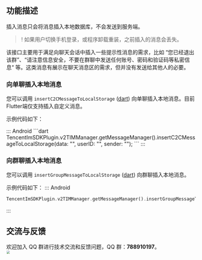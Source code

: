 ## 功能描述
插入消息只会将消息插入本地数据库，不会发送到服务端。
> ! 如果用户切换手机登录，或程序卸载重装，之前插入的消息会丢失。

该接口主要用于满足向聊天会话中插入一些提示性消息的需求，比如 “您已经退出该群”、“请注意信息安全，不要在群聊中发送任何账号、密码和验证码等私密信息“ 等。这类消息有展示在聊天消息区的需求，但并没有发送给其他人的必要。

### 向单聊插入本地消息

您可以调用 `insertC2CMessageToLocalStorage` ([dart](https://pub.dev/documentation/tencent_im_sdk_plugin_platform_interface/latest/im_flutter_plugin_platform_interface/ImFlutterPlatform/insertC2CMessageToLocalStorage.html)) 向单聊插入本地消息。目前Flutter端仅支持插入自定义消息。

示例代码如下：

<dx-tabs>
::: Android
```dart
TencentImSDKPlugin.v2TIMManager.getMessageManager().insertC2CMessageToLocalStorage(data: "", userID: "", sender: "");
```
:::
</dx-tabs>


### 向群聊插入本地消息

您可以调用 `insertGroupMessageToLocalStorage` ([dart](https://pub.dev/documentation/tencent_im_sdk_plugin_platform_interface/latest/im_flutter_plugin_platform_interface/ImFlutterPlatform/insertGroupMessageToLocalStorage.html)) 向群聊插入本地消息。

示例代码如下：
<dx-tabs>
::: Android
```dart
TencentImSDKPlugin.v2TIMManager.getMessageManager().insertGroupMessageToLocalStorage(data: "", groupID: "", sender: "");
```
:::
</dx-tabs>

## 交流与反馈

欢迎加入 QQ 群进行技术交流和反馈问题，QQ 群：**788910197**。
<img style="width: 200px; max-width: inherit; zoom: 50%;" src="https://qcloudimg.tencent-cloud.cn/raw/f351a1640d265047db85ffab1cd086a7.png" />

